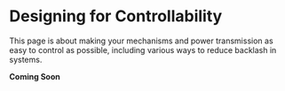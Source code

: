# Designing for Controllability

This page is about making your mechanisms and power transmission as easy to control as possible, including various ways to reduce backlash in systems.

**Coming Soon**

